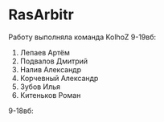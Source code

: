 # RasArbitr
Работу выполняла команда KolhoZ
9-19вб:
  1) Лепаев Артём
  2) Подвалов Дмитрий
  3) Налив Александр
  4) Корчевный Александр
  5) Зубов Илья
  6) Китеньков Роман

9-18вб:
  
